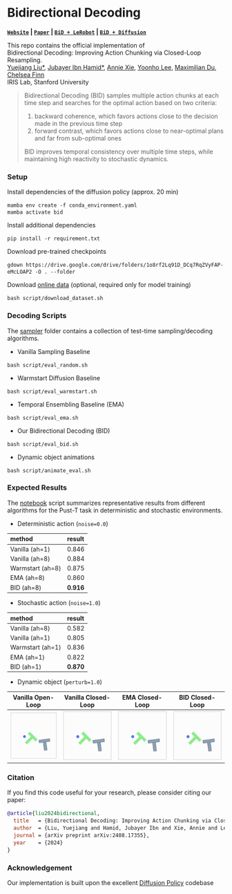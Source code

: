 # Bidirectional Decoding

**[`Website`](https://bid-robot.github.io) | [`Paper`](https://arxiv.org/abs/2408.17355) | [`BiD + LeRobot`](https://github.com/Jubayer-Hamid/bid_lerobot) | [`BiD + Diffusion`](https://github.com/YuejiangLIU/bid_diffusion)**

This repo contains the official implementation of \
Bidirectional Decoding: Improving Action Chunking via Closed-Loop Resampling. \
<a href="https://sites.google.com/view/yuejiangliu/">Yuejiang Liu*</a>,
<a href="https://jubayer-hamid.github.io/">Jubayer Ibn Hamid*</a>,
<a href="https://anxie.github.io/">Annie Xie</a>,
<a href="https://yoonholee.com//">Yoonho Lee</a>,
<a href="https://maximiliandu.com/">Maximilian Du</a>,
<a href="https://ai.stanford.edu/~cbfinn/">Chelsea Finn</a> \
IRIS Lab, Stanford University

> Bidirectional Decoding (BID) samples multiple action chunks at each time step and searches for the optimal action based on two criteria:
>   1. backward coherence, which favors actions close to the decision made in the previous time step
>   2. forward contrast, which favors actions close to near-optimal plans and far from sub-optimal ones
>      
> BID improves temporal consistency over multiple time steps, while maintaining high reactivity to stochastic dynamics.

### Setup

Install dependencies of the diffusion policy (approx. 20 min)
```
mamba env create -f conda_environment.yaml
mamba activate bid
```

Install additional dependencies
```
pip install -r requirement.txt
```

Download pre-trained checkpoints
```
gdown https://drive.google.com/drive/folders/1o8rf2Lq91D_DCq7RqZVyFAP-eMcLOAP2 -O . --folder
```

Download [online data](https://diffusion-policy.cs.columbia.edu/data/training/) (optional, required only for model training)
```
bash script/download_dataset.sh
```

### Decoding Scripts

The [sampler](diffusion_policy/sampler) folder contains a collection of test-time sampling/decoding algorithms.

- Vanilla Sampling Baseline
```
bash script/eval_random.sh
```

- Warmstart Diffusion Baseline
```
bash script/eval_warmstart.sh
```

- Temporal Ensembling Baseline (EMA)
```
bash script/eval_ema.sh
```

- Our Bidirectional Decoding (BID)
```
bash script/eval_bid.sh
```

- Dynamic object animations
```
bash script/animate_eval.sh
```

### Expected Results

The [notebook](notebook/dp.ipynb) script summarizes representative results from different algorithms for the Pust-T task in deterministic and stochastic environments.

- Deterministic action (`noise=0.0`)

|method|result|
|:----|:----|
|Vanilla (ah=1)|0.846|
|Vanilla (ah=8)|0.884|
|Warmstart (ah=8)|0.875|
|EMA (ah=8)|0.860|
|BID (ah=8)|**0.916**|

- Stochastic action (`noise=1.0`)

|method|result|
|:----|:----|
|Vanilla (ah=8)|0.582|
|Vanilla (ah=1)|0.805|
|Warmstart (ah=1)|0.836|
|EMA (ah=1)|0.822|
|BID (ah=1)|**0.870**|

- Dynamic object (`perturb=1.0`)

| Vanilla Open-Loop          | Vanilla Closed-Loop       | EMA Closed-Loop        | BID Closed-Loop        |
|:-------------------------:|:------------------------:|:----------------------:|:----------------------:|
| <img src="animation/random/0.0/th16_oh2_ah8/media/20001_g8ltak4r.gif" width="180" /> | <img src="animation/random/0.0/th16_oh2_ah1/media/20001_9tc351a0.gif" width="180" /> | <img src="animation/ema_0.5/0.0/th16_oh2_ah1/media/20001_muaalq4v.gif" width="180" /> | <img src="animation/bid_15_0.5/0.0/th16_oh2_ah1/media/20001_g5kg3yz5.gif" width="180" /> |

### Citation

If you find this code useful for your research, please consider citing our paper:
```bibtex
@article{liu2024bidirectional,
  title   = {Bidirectional Decoding: Improving Action Chunking via Closed-Loop Resampling},
  author  = {Liu, Yuejiang and Hamid, Jubayer Ibn and Xie, Annie and Lee, Yoonho and Du, Maximilian and Finn, Chelsea},
  journal = {arXiv preprint arXiv:2408.17355},
  year    = {2024}
}
```

### Acknowledgement

Our implementation is built upon the excellent [Diffusion Policy](https://github.com/real-stanford/diffusion_policy) codebase

